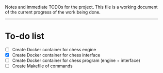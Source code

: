 Notes and immediate TODOs for the project.
This file is a working document of the current progress of the work being done.

---

# To-do list

- [ ] Create Docker container for chess engine
- [x] Create Docker container for chess interface
- [ ] Create Docker container for chess program (engine + interface)
- [ ] Create Makefile of commands
